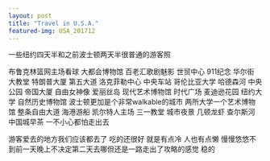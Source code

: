 ```yaml
---
layout: post
title: "Travel in U.S.A."
featured-img: USA_201712
---
```


一些纽约四天半和之前波士顿两天半很普通的游客照

布鲁克林篮网主场看球 大都会博物馆 百老汇歌剧魅影 世贸中心 911纪念 华尔街 大教堂 特朗普大厦 第五大道 洛克菲勒中心 中央车站 哥伦比亚大学 哈德森河 中央公园 帝国大厦 自由女神像 爱丽丝岛 现代艺术博物馆 时代广场 麦迪逊花园 纽约大学 自然历史博物馆
波士顿更加是个非常walkable的城市 两所大学一个艺术博物馆 整条自由大道 海港游船 凯尔特人主场 三一教堂 城市夜景 几顿龙虾 查尔斯河 中国城早茶 一不小心都怕走出去

游客爱去的地方我们应该都去了 吃的还很好 就是有点冷 人也有点懒 慢慢悠悠不到前一天晚上不决定第二天去哪但还是一路走出了攻略的感觉 稳的